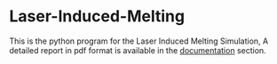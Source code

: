 # Laser-Induced-Melting
This is the python program for the Laser Induced Melting Simulation, A detailed report in pdf format is available in the [documentation](Laser_Induced_Melting/Documentation/Laser_Induced_Melting_Report.pdf) section.
